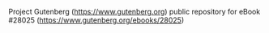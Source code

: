 Project Gutenberg (https://www.gutenberg.org) public repository for eBook #28025 (https://www.gutenberg.org/ebooks/28025)
